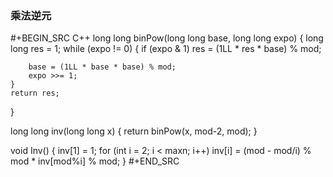 <!-- -------------------------2020年11月16日 ---- 21时11分------------------------- -->

### 乘法逆元

#+BEGIN_SRC C++
long long binPow(long long base, long long expo) {
    long long res = 1;
    while (expo != 0) {
        if (expo & 1)
            res = (1LL * res * base) % mod;

        base = (1LL * base * base) % mod;
        expo >>= 1;
    }
    return res;
}

long long inv(long long x) {
    return binPow(x, mod-2, mod);
}

void Inv() {
    inv[1] = 1;
    for (int i = 2; i < maxn; i++)
        inv[i] = (mod - mod/i) % mod * inv[mod%i] % mod;
}
#+END_SRC
